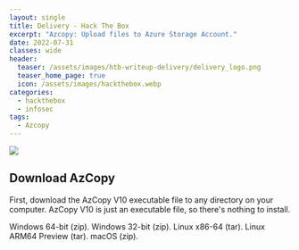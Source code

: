 ```yaml
---
layout: single
title: Delivery - Hack The Box
excerpt: "Azcopy: Upload files to Azure Storage Account."
date: 2022-07-31
classes: wide
header:
  teaser: /assets/images/htb-writeup-delivery/delivery_logo.png
  teaser_home_page: true
  icon: /assets/images/hackthebox.webp
categories:
  - hackthebox
  - infosec
tags:  
  - Azcopy
---
```


![](/assets/images/htb-writeup-delivery/delivery_logo.png)

## Download AzCopy
First, download the AzCopy V10 executable file to any directory on your computer. AzCopy V10 is just an executable file, so there's nothing to install.

Windows 64-bit (zip).
Windows 32-bit (zip).
Linux x86-64 (tar).
Linux ARM64 Preview (tar).
macOS (zip).
